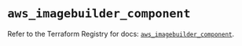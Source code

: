 # `aws_imagebuilder_component`

Refer to the Terraform Registry for docs: [`aws_imagebuilder_component`](https://registry.terraform.io/providers/hashicorp/aws/6.7.0/docs/resources/imagebuilder_component).
